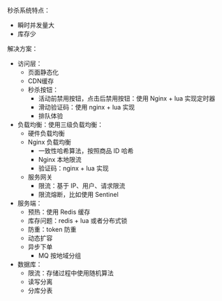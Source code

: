 秒杀系统特点：

- 瞬时并发量大
- 库存少



解决方案：

- 访问层：
  - 页面静态化
  - CDN缓存
  - 秒杀按钮：
    - 活动前禁用按钮，点击后禁用按钮：使用 Nginx + lua 实现定时器
    - 滑动验证码：使用 nginx + lua 实现
    - 排队体验
- 负载均衡：使用三级负载均衡：
  - 硬件负载均衡
  - Nginx 负载均衡
    - 一致性哈希算法，按照商品 ID 哈希
    - Nginx 本地限流
    - 验证码：nginx + lua 实现
  - 服务网关
    - 限流：基于 IP、用户、请求限流
    - 限流熔断，比如使用 Sentinel
- 服务端：
  - 预热：使用 Redis 缓存
  - 库存问题：redis + lua 或者分布式锁
  - 防重：token 防重
  - 动态扩容
  - 异步下单
    - MQ 按地域分组
- 数据库：
  - 限流：存储过程中使用随机算法
  - 读写分离
  - 分库分表























